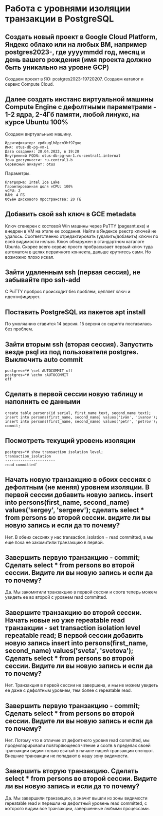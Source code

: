 Работа с уровнями изоляции транзакции в PostgreSQL
========================

Создать новый проект в Google Cloud Platform, Яндекс облако или на любых ВМ, например postgres2023-, где yyyymmdd год, месяц и день вашего рождения (имя проекта должно быть уникально на уровне GCP)
-------------------------

Создаем проект в ЯО: postgres2023-19720207.
Создаем каталог и сервис Compute Cloud.

Далее создать инстанс виртуальной машины Compute Engine с дефолтными параметрами - 1-2 ядра, 2-4Гб памяти, любой линукс, на курсе Ubuntu 100%
-------------------------

Создаем виртуальныю машину.

    Идентификатор: epdkuglh8pcn3hf97gue
    Имя: otus-db-pg-vm-1
    Дата создания: 28.04.2023, в 19:20
    Внутренний FQDN: otus-db-pg-vm-1.ru-central1.internal
    Зона доступности: ru-central1-b
    Сервисный аккаунт: otus

Параметры.

    Платформа: Intel Ice Lake
    Гарантированная доля vCPU: 100%
    vCPU: 2
    RAM: 4 ГБ
    Объём дискового пространства: 20 ГБ

Добавить свой ssh ключ в GCE metadata
-------------------------

Ключ сгенерен с хостовой Win машины через PuTTY (pageant.exe) и внедрен в VM на этапе ее создания.
Найти в Яндексе реестр ключей не удалось.
Соответственно отредактировать (удалить/добавить) ключи по всей видимости нельзя.
Ключ обнаружен в стандартном каталоге Ubunta.
Скорее всего сервис просто пробрасывает первый ключ туда автоматом в целях первичного коннекта, дальше крутитесь сами.
Но возможно плохо искал.

Зайти удаленным ssh (первая сессия), не забывайте про ssh-add
-------------------------

С PuTTY проброс происходит без проблем, цепляет ключ и идентифицирует.

Поставить PostgreSQL из пакетов apt install
-------------------------

По умоляанию ставится 14 версия.
15 версия со скрипта поставилась без проблем.

Зайти вторым ssh (вторая сессия). Запустить везде psql из под пользователя postgres. Выключить auto commit
-------------------------

    postgres=*# \set AUTOCOMMIT off
    postgres=*# \echo :AUTOCOMMIT
    off

Cделать в первой сессии новую таблицу и наполнить ее данными
-------------------------
    create table persons(id serial, first_name text, second_name text);
    insert into persons(first_name, second_name) values('ivan', 'ivanov');
    insert into persons(first_name, second_name) values('petr', 'petrov');
    commit;

Посмотреть текущий уровень изоляции
-------------------------

    postgres=*# show transaction isolation level;
    transaction_isolation
    -----------------------
    read committed`

## Начать новую транзакцию в обоих сессиях с дефолтным (не меняя) уровнем изоляции. В первой сессии добавить новую запись. insert into persons(first_name, second_name) values('sergey', 'sergeev'); сделать select * from persons во второй сессии. видите ли вы новую запись и если да то почему?

Нет. В обеих сессиях у нас transaction_isolation = read committed, а мы еще пока не закомитили транзакцию в первой.

## Завершить первую транзакцию - commit; Сделать select * from persons во второй сессии. Видите ли вы новую запись и если да то почему?

Да. Мы закомитили транзакцию в первой сессии и соотв теперь можем увидеть ее во второй с уровнем read committed.

## Завершите транзакцию во второй сессии. Начать новые но уже repeatable read транзакции - set transaction isolation level repeatable read; В первой сессии добавить новую запись insert into persons(first_name, second_name) values('sveta', 'svetova'); Сделать select * from persons во второй сессии. Видите ли вы новую запись и если да то почему?

Нет. Транзакция в первой сессии не завершена, и мы не можем увидеть ее даже с дефолтным уровнем, тем более с repeatable read.

## Завершить первую транзакцию - commit; Сделать select * from persons во второй сессии. Видите ли вы новую запись и если да то почему?

Нет. Потому что в отличие от дефолтного уровня read committed, мы продекларировали повторяющееся чтение и соотв в пределах своей транзакции видим только взятый в начале нашей транзакции снэпшот.
Внешние транзакции не попадают в нашу зону видимости.

## Завершить вторую транзакцию. Сделать select * from persons во второй сессии. Видите ли вы новую запись и если да то почему?

Да. Мы завершили транзакцию, а значит вышли из зоны видимости repeatable read и перешли на дефолтный уровень read committed, с которого видим все транзакции, завершенные любыми процессами.

